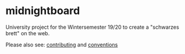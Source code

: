 # midnightboard

University project for the Wintersemester 19/20 to create a "schwarzes brett" on the web.

Please also see: [contributing](https://github.com/conclurer/midnightboard/blob/master/CONTRIBUTING.md) and [conventions](https://github.com/conclurer/midnightboard/blob/master/CONVENTIONS.md)
